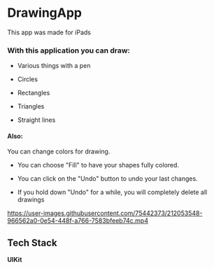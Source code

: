# DrawingApp

This app was made for iPads


### With this application you can draw:


- Various things with a pen

- Circles

- Rectangles

- Triangles

- Straight lines

#### Also:
You can change colors for drawing.

- You can choose "Fill" to have your shapes fully colored.

- You can click on the "Undo" button to undo your last changes.

- If you hold down "Undo" for a while, you will completely delete all drawings




https://user-images.githubusercontent.com/75442373/212053548-966562a0-0e54-448f-a766-7583bfeeb74c.mp4


## Tech Stack

**UIKit**
